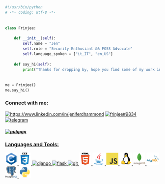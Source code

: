 ```python
#!/usr/bin/python
# -*- coding: utf-8 -*-


class Frinjee:

    def __init__(self):
        self.name = "Jen"
        self.role = "Security Enthusiant && FOSS Advocate"
        self.language_spoken = ["it_IT", "en_US"]

    def say_hi(self):
        print("Thanks for dropping by, hope you find some of my work interesting.")


me = Frinjee()
me.say_hi()
```


<h3 align="left">Connect with me:</h3>
<p align="left">
<a href="https://linkedin.com/in/https://www.linkedin.com/in/jeniferdhammond" target="blank"><img align="center" src="https://raw.githubusercontent.com/rahuldkjain/github-profile-readme-generator/master/src/images/icons/Social/linked-in-alt.svg" alt="https://www.linkedin.com/in/jeniferdhammond" height="20" width="20" /></a>
<a href="https://discord.gg/frinjee#9834" target="blank"><img align="center" src="https://raw.githubusercontent.com/rahuldkjain/github-profile-readme-generator/master/src/images/icons/Social/discord.svg" alt="frinjee#9834" height="30" width="30" /></a>
<a href="https://t.me/frinjee" target="blank"><img align="center" src="https://upload.wikimedia.org/wikipedia/commons/thumb/8/82/Telegram_logo.svg/768px-Telegram_logo.svg.png?20220101141644" alt="telegram" height="30" width="30"/>
</p>
<h5 align="left">
<a href="https://situla.bitbit.net/filebin/184b8fc96186da27a7ab970e3e51f9d1cd0987daacfbd267b8ac7ca1dcb2447d/1f3c2d8e88fff319bf660d9eac4a24628dce89dec71f4e80af4f7f393e8d3684?X-Amz-Algorithm=AWS4-HMAC-SHA256&X-Amz-Credential=HZXB1J7T0UN34UN512IW%2F20221013%2Fus-east-1%2Fs3%2Faws4_request&X-Amz-Date=20221013T002356Z&X-Amz-Expires=30&X-Amz-SignedHeaders=host&response-cache-control=max-age%3D30&response-content-disposition=filename%3D%220xD07924B7-pub.asc%22&response-content-type=text%2Fplain%3B%20charset%3Dutf-8&X-Amz-Signature=0ef8507a841eb89299e75cd36deac80ea940b7220da4860990bb7cbd94761bfd" target="blank"><img align="center" src="https://img.shields.io/badge/PGP-Keybase-%2333A0FF" alt="pubpgp"/>
</h5>

<h3 align="left">Languages and Tools:</h3>
<p align="left"> <a href="https://www.cprogramming.com/" target="_blank" rel="noreferrer"> <img src="https://raw.githubusercontent.com/devicons/devicon/master/icons/c/c-original.svg" alt="c" width="40" height="40"/> </a> <a href="https://www.w3schools.com/css/" target="_blank" rel="noreferrer"> <img src="https://raw.githubusercontent.com/devicons/devicon/master/icons/css3/css3-original-wordmark.svg" alt="css3" width="40" height="40"/> </a> <a href="https://www.djangoproject.com/" target="_blank" rel="noreferrer"> <img src="https://cdn.worldvectorlogo.com/logos/django.svg" alt="django" width="40" height="40"/> </a> <a href="https://flask.palletsprojects.com/" target="_blank" rel="noreferrer"> <img src="https://www.vectorlogo.zone/logos/pocoo_flask/pocoo_flask-icon.svg" alt="flask" width="40" height="40"/> </a> <a href="https://git-scm.com/" target="_blank" rel="noreferrer"> <img src="https://www.vectorlogo.zone/logos/git-scm/git-scm-icon.svg" alt="git" width="40" height="40"/> </a> <a href="https://www.w3.org/html/" target="_blank" rel="noreferrer"> <img src="https://raw.githubusercontent.com/devicons/devicon/master/icons/html5/html5-original-wordmark.svg" alt="html5" width="40" height="40"/> </a> <a href="https://www.java.com" target="_blank" rel="noreferrer"> <img src="https://raw.githubusercontent.com/devicons/devicon/master/icons/java/java-original.svg" alt="java" width="40" height="40"/> </a> <a href="https://developer.mozilla.org/en-US/docs/Web/JavaScript" target="_blank" rel="noreferrer"> <img src="https://raw.githubusercontent.com/devicons/devicon/master/icons/javascript/javascript-original.svg" alt="javascript" width="40" height="40"/> </a> <a href="https://www.linux.org/" target="_blank" rel="noreferrer"> <img src="https://raw.githubusercontent.com/devicons/devicon/master/icons/linux/linux-original.svg" alt="linux" width="40" height="40"/> </a> <a href="https://www.mongodb.com/" target="_blank" rel="noreferrer"> <img src="https://raw.githubusercontent.com/devicons/devicon/master/icons/mongodb/mongodb-original-wordmark.svg" alt="mongodb" width="40" height="40"/> </a> <a href="https://www.mysql.com/" target="_blank" rel="noreferrer"> <img src="https://raw.githubusercontent.com/devicons/devicon/master/icons/mysql/mysql-original-wordmark.svg" alt="mysql" width="40" height="40"/> </a> <a href="https://www.postgresql.org" target="_blank" rel="noreferrer"> <img src="https://raw.githubusercontent.com/devicons/devicon/master/icons/postgresql/postgresql-original-wordmark.svg" alt="postgresql" width="40" height="40"/> </a> <a href="https://www.python.org" target="_blank" rel="noreferrer"> <img src="https://raw.githubusercontent.com/devicons/devicon/master/icons/python/python-original.svg" alt="python" width="40" height="40"/> </a> </p>
